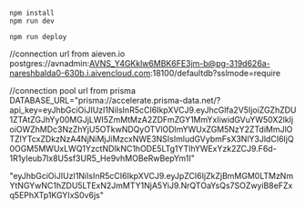 ```
npm install
npm run dev
```

```
npm run deploy
```
//connection url from aieven.io
postgres://avnadmin:AVNS_Y4GKklw6MBK6FE3jm-b@pg-319d626a-nareshbalda0-630b.i.aivencloud.com:18100/defaultdb?sslmode=require

//connection pool url from prisma
DATABASE_URL="prisma://accelerate.prisma-data.net/?api_key=eyJhbGciOiJIUzI1NiIsInR5cCI6IkpXVCJ9.eyJhcGlfa2V5IjoiZGZhZDU1ZTAtZGJhYy00MGJjLWI5ZmMtMzA2ZDFmZGY1MmYxIiwidGVuYW50X2lkIjoiOWZhMDc3NzZhYjU5OTkwNDQyOTVlODlmYWUxZGM5NzY2ZTdiMmJlOTZlYTcxZDkzNzA4NjNiMjJiMzcxNWE3NSIsImludGVybmFsX3NlY3JldCI6IjQ0OGM5MWUxLWQ1YzctNDlkNC1hODE5LTg1YTlhYWExYzk2ZCJ9.F6d-1R1yIeub7lx8U5sf3UR5_He9vhMOBeRwBepYm1I"

"eyJhbGciOiJIUzI1NiIsInR5cCI6IkpXVCJ9.eyJpZCI6IjZkZjBmMGM0LTMzNmYtNGYwNC1hZDU5LTExN2JmMTY1NjA5YiJ9.NrQTOaYsQs7SOZwyiB8eFZxq5EPhXTp1KGYIxS0v6js"


